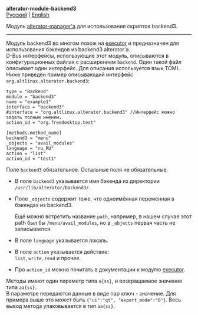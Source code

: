 **alterator-module-backend3**\
[Русский](backend3-ru.md) | [English](backend3.md)

Модуль [alterator-manager'а](../README-ru.md) для использования скриптов
backend3.

___

Модуль backend3 во многом похож на [executor](./executor-ru.md) и предназначен
для использования бэкендов из backend3 alterator'а.\
D-Bus интерфейсы, использующие этот модуль, описываются в конфигурационных
файлах с расширением `backend`. Один такой файл описывает один интерфейс. Для
описания используется язык TOML. Ниже приведён пример описывающий интерфейс
`org.altlinux.alterator.backend3`:

```
type = "Backend"
module = "backend3"
name = "example1"
interface = "backend3"
#interface = "org.altlinux.alterator.backend3" //Интерфейс можно задать полным именем.
action_id = "org.freedesktop.test"

[methods.method_name]
backend3 = "menu"
_objects = "avail_modules"
language = "ru_RU"
action = "list"
action_id = "test1"
```

Поле `backend3` обязательное. Остальные поля не обязательные.

- В поле `backend3` указывается имя бэкенда из директории
  `/usr/lib/alterator/backend3/`.

- Поле `_objects` содержит тоже, что одноимённая переменная в бэкендах из
  backend3.

  Ещё можно встретить название `path`, например, в нашем случае этот path был бы
  `/menu/avail_modules`, но в `_objects` первая часть не записывается.

- В поле `language` указывается локаль.

- В поле `action` указывается действие:\
  `list`, `write`, `read` и прочее.

- Про `action_id` можно почитать в документации к модулю
  [executor](./executor-ru.md).

Методы имеют один параметр типа `a{ss}`, и возвращаемое значение типа `aа{ss}`.\
В параметре передаются данные в виде пар ключ - значение. Для примера выше это
может быть `{"ui":"qt", "expert_mode":"0"}`. Весь вывод метода упаковывается в
тип `aа{ss}`.
